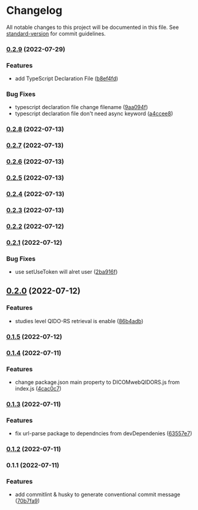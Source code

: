 # Changelog

All notable changes to this project will be documented in this file. See [standard-version](https://github.com/conventional-changelog/standard-version) for commit guidelines.

### [0.2.9](https://github.com/JieuTang/CSY-DICOMweb-QIDO-RS/compare/v0.2.8...v0.2.9) (2022-07-29)


### Features

* add TypeScript Declaration File ([b8ef4fd](https://github.com/JieuTang/CSY-DICOMweb-QIDO-RS/commit/b8ef4fd86c1a7f9cc3ab4e702b3b6ad2fc85cb1e))


### Bug Fixes

* typescript declaration file change filename ([9aa094f](https://github.com/JieuTang/CSY-DICOMweb-QIDO-RS/commit/9aa094f45c94a8601404d434e7c1e39b2858579c))
* typescript declaration file don't need async keyword ([a4ccee8](https://github.com/JieuTang/CSY-DICOMweb-QIDO-RS/commit/a4ccee8b8ab1b8bab214f6095051e311a803a469))

### [0.2.8](https://github.com/JieuTang/CSY-DICOMweb-QIDO-RS/compare/v0.2.7...v0.2.8) (2022-07-13)

### [0.2.7](https://github.com/JieuTang/CSY-DICOMweb-QIDO-RS/compare/v0.2.6...v0.2.7) (2022-07-13)

### [0.2.6](https://github.com/JieuTang/CSY-DICOMweb-QIDO-RS/compare/v0.2.5...v0.2.6) (2022-07-13)

### [0.2.5](https://github.com/JieuTang/CSY-DICOMweb-QIDO-RS/compare/v0.2.4...v0.2.5) (2022-07-13)

### [0.2.4](https://github.com/JieuTang/CSY-DICOMweb-QIDO-RS/compare/v0.2.3...v0.2.4) (2022-07-13)

### [0.2.3](https://github.com/JieuTang/CSY-DICOMweb-QIDO-RS/compare/v0.2.2...v0.2.3) (2022-07-13)

### [0.2.2](https://github.com/JieuTang/CSY-DICOMweb-QIDO-RS/compare/v0.2.1...v0.2.2) (2022-07-12)

### [0.2.1](https://github.com/JieuTang/CSY-DICOMweb-QIDO-RS/compare/v0.2.0...v0.2.1) (2022-07-12)


### Bug Fixes

* use setUseToken will alret user ([2ba916f](https://github.com/JieuTang/CSY-DICOMweb-QIDO-RS/commit/2ba916fdffa3d07e9fac9ea1927ac25f2773a683))

## [0.2.0](https://github.com/JieuTang/CSY-DICOMweb-QIDO-RS/compare/v0.1.5...v0.2.0) (2022-07-12)


### Features

* studies level QIDO-RS retrieval is enable ([86b4adb](https://github.com/JieuTang/CSY-DICOMweb-QIDO-RS/commit/86b4adb9d71026521cb113523766058b9a2c630f))

### [0.1.5](https://github.com/JieuTang/CSY-DICOMweb-QIDO-RS/compare/v0.1.4...v0.1.5) (2022-07-12)

### [0.1.4](https://github.com/JieuTang/CSY-DICOMweb-QIDO-RS/compare/v0.1.3...v0.1.4) (2022-07-11)


### Features

* change package.json main property to DICOMwebQIDORS.js from index.js ([4cac0c7](https://github.com/JieuTang/CSY-DICOMweb-QIDO-RS/commit/4cac0c765a6cbf2941f6f632f96c1fbb307267ee))

### [0.1.3](https://github.com/JieuTang/CSY-DICOMweb-QIDO-RS/compare/v0.1.2...v0.1.3) (2022-07-11)


### Features

* fix url-parse package to dependncies from devDependenies ([63557e7](https://github.com/JieuTang/CSY-DICOMweb-QIDO-RS/commit/63557e7d9dc3170cefc8164a574758a1355da39a))

### [0.1.2](https://github.com/JieuTang/CSY-DICOMweb-QIDO-RS/compare/v0.1.1...v0.1.2) (2022-07-11)

### 0.1.1 (2022-07-11)


### Features

* add commitlint & husky to generate conventional commit message ([70b7fa9](https://github.com/JieuTang/CSY-DICOMweb-QIDO-RS/commit/70b7fa9e7ee23701a9b412618bcc9526c04f9a00))

